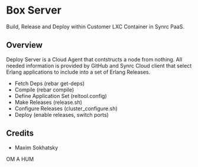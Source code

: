 Box Server
==========

Build, Release and Deploy within Customer LXC Container in Synrc PaaS.

Overview
--------

Deploy Server is a Cloud Agent that contstructs a node from nothing.
All needed information is provided by GitHub and Synrc Cloud client
that select Erlang applications to include into a set of Erlang Releases.

* Fetch Deps (rebar get-deps)
* Compile (rebar compile)
* Define Application Set (reltool.config)
* Make Releases (release.sh)
* Configure Releases (cluster_configure.sh)
* Deploy (enable releases, switch ports)

Credits
-------

* Maxim Sokhatsky

OM A HUM
